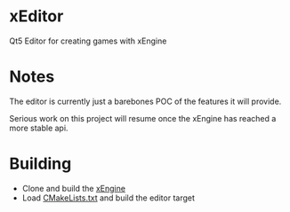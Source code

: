 # xEditor
Qt5 Editor for creating games with xEngine

# Notes
The editor is currently just a barebones POC of the features it will provide. 

Serious work on this project will resume once the xEngine has reached a more stable api.

# Building
- Clone and build the [xEngine](https://github.com/xenotux/xng) 
- Load [CMakeLists.txt](CMakeLists.txt) and build the editor target
